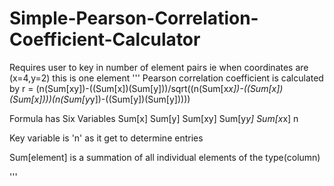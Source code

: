# Simple-Pearson-Correlation-Coefficient-Calculator
Requires user to key in number of element pairs ie when coordinates are (x=4,y=2) this is one element
'''
Pearson correlation coefficient is calculated by
r = (n(Sum[xy])-((Sum[x])(Sum[y]))/sqrt((n(Sum[x*x])-((Sum[x])(Sum[x])))(n(Sum[y*y])-((Sum[y])(Sum[y]))))

Formula has Six Variables
    Sum[x]
    Sum[y]
    Sum[xy]
    Sum[y*y]
    Sum[x*x]
    n

Key variable is 'n' as it get to determine entries

Sum[element] is a summation of all individual elements of the type(column)


'''
